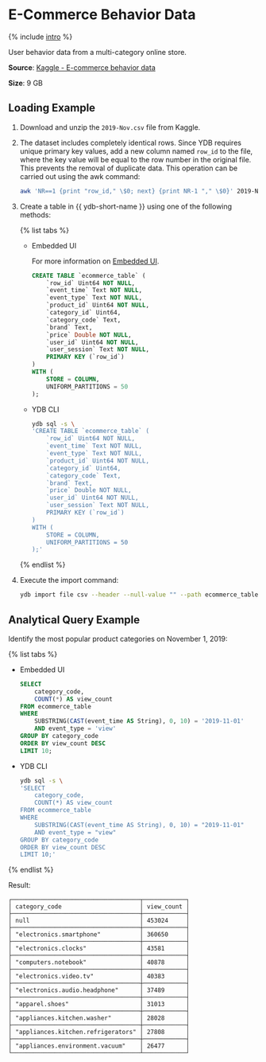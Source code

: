 # E-Commerce Behavior Data

{% include [intro](_includes/intro.md) %}

User behavior data from a multi-category online store.

**Source**: [Kaggle - E-commerce behavior data](https://www.kaggle.com/datasets/mkechinov/ecommerce-behavior-data-from-multi-category-store/data)

**Size**: 9 GB

## Loading Example

1. Download and unzip the `2019-Nov.csv` file from Kaggle.

2. The dataset includes completely identical rows. Since YDB requires unique primary key values, add a new column named `row_id` to the file, where the key value will be equal to the row number in the original file. This prevents the removal of duplicate data. This operation can be carried out using the awk command:

    ```bash
    awk 'NR==1 {print "row_id," \$0; next} {print NR-1 "," \$0}' 2019-Nov.csv > temp.csv && mv temp.csv 2019-Nov.csv
    ```

3. Create a table in {{ ydb-short-name }} using one of the following methods:

    {% list tabs %}

    - Embedded UI

      For more information on [Embedded UI](../../reference/embedded-ui/ydb-monitoring).

      ```sql
      CREATE TABLE `ecommerce_table` (
          `row_id` Uint64 NOT NULL,
          `event_time` Text NOT NULL,
          `event_type` Text NOT NULL,
          `product_id` Uint64 NOT NULL,
          `category_id` Uint64,
          `category_code` Text,
          `brand` Text,
          `price` Double NOT NULL,
          `user_id` Uint64 NOT NULL,
          `user_session` Text NOT NULL,
          PRIMARY KEY (`row_id`)
      )
      WITH (
          STORE = COLUMN,
          UNIFORM_PARTITIONS = 50
      );
      ```

    - YDB CLI

      ```bash
      ydb sql -s \
      'CREATE TABLE `ecommerce_table` (
          `row_id` Uint64 NOT NULL,
          `event_time` Text NOT NULL,
          `event_type` Text NOT NULL,
          `product_id` Uint64 NOT NULL,
          `category_id` Uint64,
          `category_code` Text,
          `brand` Text,
          `price` Double NOT NULL,
          `user_id` Uint64 NOT NULL,
          `user_session` Text NOT NULL,
          PRIMARY KEY (`row_id`)
      )
      WITH (
          STORE = COLUMN,
          UNIFORM_PARTITIONS = 50
      );'
      ```
    {% endlist %}

4. Execute the import command:

    ```bash
    ydb import file csv --header --null-value "" --path ecommerce_table 2019-Nov.csv
    ```

## Analytical Query Example

Identify the most popular product categories on November 1, 2019:

{% list tabs %}

- Embedded UI

  ```sql
  SELECT
      category_code,
      COUNT(*) AS view_count
  FROM ecommerce_table
  WHERE
      SUBSTRING(CAST(event_time AS String), 0, 10) = '2019-11-01'
      AND event_type = 'view'
  GROUP BY category_code
  ORDER BY view_count DESC
  LIMIT 10;
  ```

- YDB CLI

  ```bash
  ydb sql -s \
  'SELECT
      category_code,
      COUNT(*) AS view_count
  FROM ecommerce_table
  WHERE
      SUBSTRING(CAST(event_time AS String), 0, 10) = "2019-11-01"
      AND event_type = "view"
  GROUP BY category_code
  ORDER BY view_count DESC
  LIMIT 10;'
  ```

{% endlist %}

Result:

```
┌────────────────────────────────────┬────────────┐
│ category_code                      │ view_count │
├────────────────────────────────────┼────────────┤
│ null                               │ 453024     │
├────────────────────────────────────┼────────────┤
│ "electronics.smartphone"           │ 360650     │
├────────────────────────────────────┼────────────┤
│ "electronics.clocks"               │ 43581      │
├────────────────────────────────────┼────────────┤
│ "computers.notebook"               │ 40878      │
├────────────────────────────────────┼────────────┤
│ "electronics.video.tv"             │ 40383      │
├────────────────────────────────────┼────────────┤
│ "electronics.audio.headphone"      │ 37489      │
├────────────────────────────────────┼────────────┤
│ "apparel.shoes"                    │ 31013      │
├────────────────────────────────────┼────────────┤
│ "appliances.kitchen.washer"        │ 28028      │
├────────────────────────────────────┼────────────┤
│ "appliances.kitchen.refrigerators" │ 27808      │
├────────────────────────────────────┼────────────┤
│ "appliances.environment.vacuum"    │ 26477      │
└────────────────────────────────────┴────────────┘
```